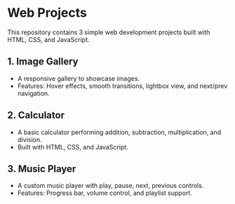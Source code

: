 # Web Projects

This repository contains 3 simple web development projects built with HTML, CSS, and JavaScript.

## 1. Image Gallery
- A responsive gallery to showcase images.
- Features: Hover effects, smooth transitions, lightbox view, and next/prev navigation.

## 2. Calculator
- A basic calculator performing addition, subtraction, multiplication, and division.
- Built with HTML, CSS, and JavaScript.

## 3. Music Player
- A custom music player with play, pause, next, previous controls.
- Features: Progress bar, volume control, and playlist support.
